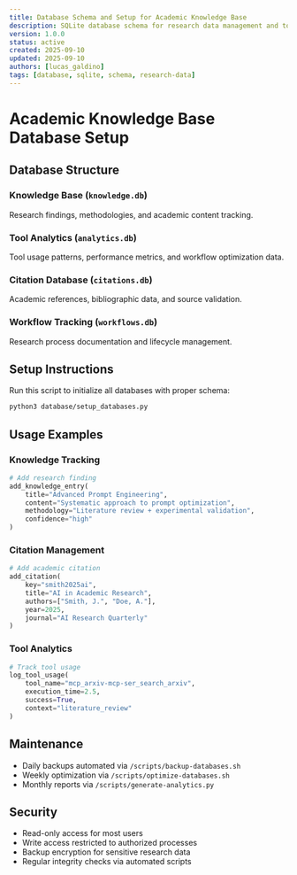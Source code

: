 ```yaml
---
title: Database Schema and Setup for Academic Knowledge Base
description: SQLite database schema for research data management and tool analytics
version: 1.0.0
status: active
created: 2025-09-10
updated: 2025-09-10
authors: [lucas_galdino]
tags: [database, sqlite, schema, research-data]
---
```


# Academic Knowledge Base Database Setup

## Database Structure

### Knowledge Base (`knowledge.db`)

Research findings, methodologies, and academic content tracking.

### Tool Analytics (`analytics.db`)  

Tool usage patterns, performance metrics, and workflow optimization data.

### Citation Database (`citations.db`)

Academic references, bibliographic data, and source validation.

### Workflow Tracking (`workflows.db`)

Research process documentation and lifecycle management.

## Setup Instructions

Run this script to initialize all databases with proper schema:

```bash
python3 database/setup_databases.py
```

## Usage Examples

### Knowledge Tracking

```python
# Add research finding
add_knowledge_entry(
    title="Advanced Prompt Engineering",
    content="Systematic approach to prompt optimization",
    methodology="Literature review + experimental validation",
    confidence="high"
)
```

### Citation Management

```python
# Add academic citation
add_citation(
    key="smith2025ai",
    title="AI in Academic Research",
    authors=["Smith, J.", "Doe, A."],
    year=2025,
    journal="AI Research Quarterly"
)
```

### Tool Analytics

```python
# Track tool usage
log_tool_usage(
    tool_name="mcp_arxiv-mcp-ser_search_arxiv",
    execution_time=2.5,
    success=True,
    context="literature_review"
)
```

## Maintenance

- Daily backups automated via `/scripts/backup-databases.sh`
- Weekly optimization via `/scripts/optimize-databases.sh`  
- Monthly reports via `/scripts/generate-analytics.py`

## Security

- Read-only access for most users
- Write access restricted to authorized processes
- Backup encryption for sensitive research data
- Regular integrity checks via automated scripts

